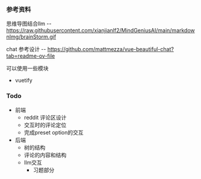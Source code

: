 ### 参考资料
思维导图结合llm -- https://raw.githubusercontent.com/xianjianlf2/MindGeniusAI/main/markdownImg/brainStorm.gif

chat 参考设计 -- https://github.com/mattmezza/vue-beautiful-chat?tab=readme-ov-file

可以使用一些模块
- vuetify

### Todo
- 前端
    - reddit 评论区设计
    - 交互时的评论定位
    - 完成preset option的交互
- 后端
    - 树的结构
    - 评论的内容和结构
    - llm交互
        - 习题部分
